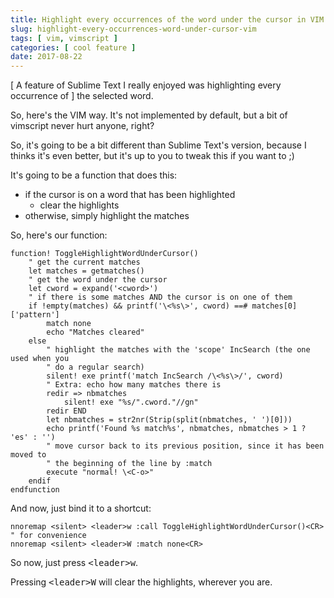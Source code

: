 ```yaml
---
title: Highlight every occurrences of the word under the cursor in VIM
slug: highlight-every-occurrences-word-under-cursor-vim
tags: [ vim, vimscript ]
categories: [ cool feature ]
date: 2017-08-22
---
```


[ A feature of Sublime Text I really enjoyed was highlighting every occurrence of ]
the selected word.

So, here's the VIM way. It's not implemented by default, but a bit of vimscript
never hurt anyone, right?

So, it's going to be a bit different than Sublime Text's version, because I
thinks it's even better, but it's up to you to tweak this if you want to ;)

It's going to be a function that does this:

- if the cursor is on a word that has been highlighted
    - clear the highlights
- otherwise, simply highlight the matches

So, here's our function:

```vim
function! ToggleHighlightWordUnderCursor()
    " get the current matches
    let matches = getmatches()
    " get the word under the cursor
    let cword = expand('<cword>')
    " if there is some matches AND the cursor is on one of them
    if !empty(matches) && printf('\<%s\>', cword) ==# matches[0]['pattern']
        match none
        echo "Matches cleared"
    else
        " highlight the matches with the 'scope' IncSearch (the one used when you
        " do a regular search)
        silent! exe printf('match IncSearch /\<%s\>/', cword)
        " Extra: echo how many matches there is
        redir => nbmatches
            silent! exe "%s/".cword."//gn"
        redir END
        let nbmatches = str2nr(Strip(split(nbmatches, ' ')[0]))
        echo printf('Found %s match%s', nbmatches, nbmatches > 1 ? 'es' : '')
        " move cursor back to its previous position, since it has been moved to
        " the beginning of the line by :match 
        execute "normal! \<C-o>"
    endif
endfunction
```

And now, just bind it to a shortcut:

```vim
nnoremap <silent> <leader>w :call ToggleHighlightWordUnderCursor()<CR>
" for convenience
nnoremap <silent> <leader>W :match none<CR>
```

So now, just press <kbd>&lt;leader&gt;w</kbd>.

Pressing <kbd>&lt;leader&gt;W</kbd> will clear the highlights, wherever you are.
